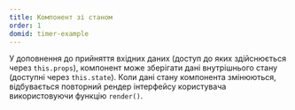 ```yaml
---
title: Компонент зі станом
order: 1
domid: timer-example
---
```


У доповнення до прийняття вхідних даних (доступ до яких здійснюється через `this.props`), компонент може зберігати дані внутрішнього стану (доступні через `this.state`). Коли дані стану компонента змінюються, відбувається повторний рендер інтерфейсу користувача використовуючи функцію `render()`.
